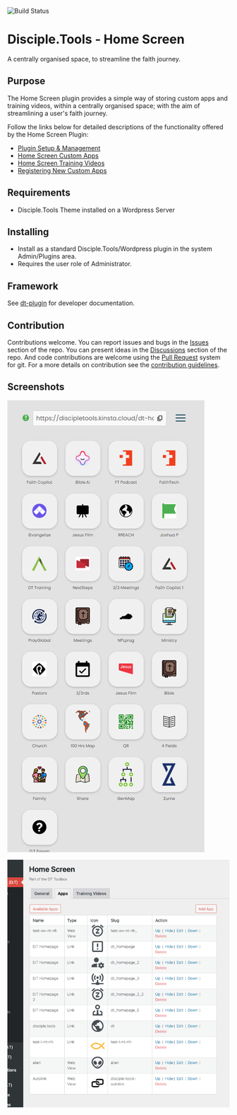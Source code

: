 ![Build Status](https://github.com/thecodezone/dt-home/actions/workflows/ci.yml/badge.svg?branch=master)

# Disciple.Tools - Home Screen

A centrally organised space, to streamline the faith journey.

## Purpose

The Home Screen plugin provides a simple way of storing custom apps and training videos, within a centrally organised space; with the aim of streamlining a user's faith journey.

Follow the links below for detailed descriptions of the functionality offered by the Home Screen Plugin:

- [Plugin Setup & Management](./documentation/admin/README.md)
- [Home Screen Custom Apps](./documentation/apps/README.md)
- [Home Screen Training Videos](./documentation/train/README.md)
- [Registering New Custom Apps](./documentation/custom/README.md)

## Requirements

- Disciple.Tools Theme installed on a Wordpress Server

## Installing

- Install as a standard Disciple.Tools/Wordpress plugin in the system Admin/Plugins area.
- Requires the user role of Administrator.

## Framework

See [dt-plugin](https://github.com/thecodezone/dt-plugin) for developer documentation.

## Contribution

Contributions welcome. You can report issues and bugs in the
[Issues](https://github.com/thecodezone/dt-home/issues) section of the repo. You can
present ideas
in the [Discussions](https://github.com/thecodezone/dt-home/discussions) section of the
repo. And
code contributions are welcome using
the [Pull Request](https://github.com/thecodezone/dt-home/pulls)
system for git. For a more details on contribution see the
[contribution guidelines](https://github.com/thecodezone/dt-home/blob/master/CONTRIBUTING.md).

## Screenshots

![image](./documentation/apps/imgs/home-screen.png)

![image](./documentation/admin/apps/imgs/apps-tab-list.png)
